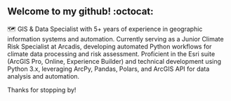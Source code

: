 ## Welcome to my github! :octocat: 

<!--
**maireadbrennan/maireadbrennan** is a ✨ _special_ ✨ repository because its `README.md` (this file) appears on your GitHub profile.

Here are some ideas to get you started:

- 🔭 I’m currently working on ...
- 🌱 I’m currently learning ...
- 👯 I’m looking to collaborate on ...
- 🤔 I’m looking for help with ...
- 💬 Ask me about ...
- 📫 How to reach me: ...
- 😄 Pronouns: ...
- ⚡ Fun fact: ...
-->

🗺️ GIS & Data Specialist with 5+ years of experience in geographic information systems and automation. Currently serving as a Junior Climate Risk Specialist at Arcadis, developing automated Python workflows for climate data processing and risk assessment. Proficient in the Esri suite (ArcGIS Pro, Online, Experience Builder) and technical development using Python 3.x, leveraging ArcPy, Pandas, Polars, and ArcGIS API for data analysis and automation.

 Thanks for stopping by!
